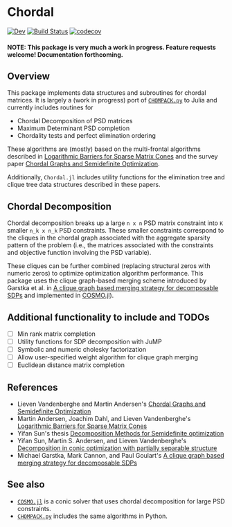 # Chordal
[![Dev](https://img.shields.io/badge/docs-dev-blue.svg)](https://tjdiamandis.github.io/ChordalDecomp.jl/dev)
[![Build Status](https://github.com/tjdiamandis/Chordal.jl/workflows/CI/badge.svg)](https://github.com/tjdiamandis/Chordal.jl/actions)
[![codecov](https://codecov.io/gh/tjdiamandis/Chordal.jl/branch/main/graph/badge.svg?token=ZPW6OXSD9A)](https://codecov.io/gh/tjdiamandis/Chordal.jl)

#### NOTE: This package is very much a work in progress. Feature requests welcome! Documentation forthcoming.

## Overview
This package implements data structures and subroutines for chordal matrices. It is largely a (work in progress) port of [`CHOMPACK.py`](https://chompack.readthedocs.io/en/latest/) to Julia and currently includes routines for
- Chordal Decomposition of PSD matrices
- Maximum Determinant PSD completion
- Chordality tests and perfect elimination ordering

These algorithms are (mostly) based on the multi-frontal algorithms described in [Logarithmic Barriers for Sparse Matrix Cones](https://arxiv.org/abs/1203.2742) and the survey paper [Chordal Graphs and Semidefinite Optimization](https://www.seas.ucla.edu/~vandenbe/publications/chordalsdp.pdf).

Additionally, `Chordal.jl` includes utility functions for the elimination tree and clique tree data structures described in these papers.


## Chordal Decomposition
Chordal decomposition breaks up a large `n x n` PSD matrix constraint into `K` smaller `n_k x n_k` PSD constraints. These smaller constraints correspond to the cliques in the chordal graph associated with the aggregate sparsity pattern of the problem (i.e., the matrices associated with the constraints and objective function involving the PSD variable).

These cliques can be further combined (replacing structural zeros with numeric zeros) to optimize optimization algorithm performance. This package uses the clique graph-based merging scheme introduced by Garstka et al. in [A clique graph based merging strategy for decomposable SDPs](https://arxiv.org/abs/1911.05615) and implemented in [COSMO.jl](https://github.com/oxfordcontrol/COSMO.jl)).


## Additional functionality to include and TODOs
- [ ] Min rank matrix completion
- [ ] Utility functions for SDP decomposition with JuMP
- [ ] Symbolic and numeric cholesky factorization
- [ ] Allow user-specified weight algorithm for clique graph merging
- [ ] Euclidean distance matrix completion

## References
- Lieven Vandenberghe and Martin Andersen's [Chordal Graphs and Semidefinite Optimization](https://www.seas.ucla.edu/~vandenbe/publications/chordalsdp.pdf)
- Martin Andersen, Joachim Dahl, and Lieven Vandenberghe's [Logarithmic Barriers for Sparse Matrix Cones](https://arxiv.org/abs/1203.2742)
- Yifan Sun's thesis [Decomposition Methods for Semidefinite optimization](https://escholarship.org/content/qt1cv6981p/qt1cv6981p.pdf)
- Yifan Sun, Martin S. Andersen, and Lieven Vandenberghe's [Decomposition in conic optimization with partially separable structure](https://arxiv.org/abs/1306.0057)
- Michael Garstka, Mark Cannon, and Paul Goulart's [A clique graph based merging strategy for decomposable SDPs](https://arxiv.org/abs/1911.05615)


## See also
- [`COSMO.jl`](https://github.com/oxfordcontrol/COSMO.jl) is a conic solver that uses chordal decomposition for large PSD constraints.
- [`CHOMPACK.py`](https://github.com/cvxopt/chompack) includes the same algorithms in Python.

